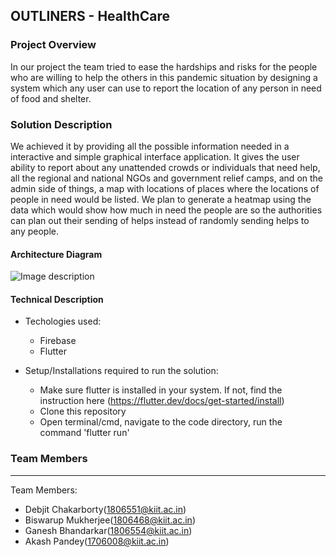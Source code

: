 ## OUTLINERS - HealthCare

### Project Overview
In our project the team tried to ease the hardships and risks for the people who are willing to help the others in this pandemic situation by designing a system which any user can use to report the location of any person in need of food and shelter.

### Solution Description
We achieved it by providing all the possible information needed in a interactive and simple graphical interface application. It gives the user ability to report about any unattended crowds or individuals that need help, all the regional and national NGOs and government relief camps, and on the admin side of things, a map with locations of places where the locations of people in need would be listed. We plan to generate a heatmap using the data which would show how much in need the people are so the authorities can plan out their sending of helps instead of randomly sending helps to any people.

#### Architecture Diagram

![Image description](https://i.ibb.co/6rmVcPg/devhacks1.png)

#### Technical Description

* Techologies used:
  - Firebase
  - Flutter
  
* Setup/Installations required to run the solution:
  - Make sure flutter is installed in your system. If not, find the instruction here (https://flutter.dev/docs/get-started/install)
  - Clone this repository
  - Open terminal/cmd, navigate to the code directory, run the command 'flutter run'


### Team Members
----------------------------------

Team Members:
- Debjit Chakarborty(1806551@kiit.ac.in)
- Biswarup Mukherjee(1806468@kiit.ac.in)
- Ganesh Bhandarkar(1806554@kiit.ac.in)
- Akash Pandey(1706008@kiit.ac.in)
